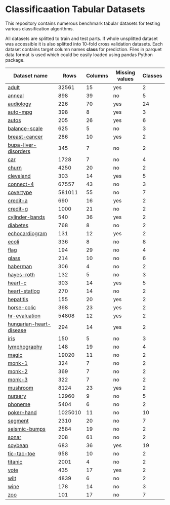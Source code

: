 # Classificaation Tabular Datasets

This repository contains numerous benchmark tabular datasets for testing various classification algorithms.

All datasets are splitted to train and test parts. If whole unsplitted dataset was accessible it is also splitted into 10-fold cross validation datasets. Each dataset contains target column names **class** for prediction. Files in parquet data format is used which could be easily loaded using pandas Python package.

| Dataset name                                                                                            | Rows    | Columns | Missing values | Classes |
| ------------------------------------------------------------------------------------------------------- | ------- | ------- | -------------- | ------- |
| [adult](https://archive.ics.uci.edu/ml/datasets/adult/)                                                 | 32561   | 15      | yes            | 2       |
| [anneal](https://archive.ics.uci.edu/ml/datasets/Annealing)                                             | 898     | 39      | no             | 5       |
| [audiology](https://archive.ics.uci.edu/ml/datasets/Audiology+%28Standardized%29)                       | 226     | 70      | yes            | 24      |
| [auto-mpg](https://archive.ics.uci.edu/ml/datasets/auto+mpg)                                            | 398     | 8       | yes            | 3       |
| [autos](https://archive.ics.uci.edu/ml/datasets/Automobile)                                             | 205     | 26      | yes            | 6       |
| [balance-scale](https://archive.ics.uci.edu/ml/datasets/balance+scale)                                  | 625     | 5       | no             | 3       |
| [breast-cancer](<https://archive.ics.uci.edu/ml/datasets/breast+cancer+wisconsin+(diagnostic)>)         | 286     | 10      | yes            | 2       |
| [bupa-liver-disorders](https://archive.ics.uci.edu/ml/datasets/liver+disorders)                         | 345     | 7       | no             | 2       |
| [car](https://archive.ics.uci.edu/ml/datasets/Car+Evaluation)                                           | 1728    | 7       | no             | 4       |
| [churn](https://www.kaggle.com/competitions/customer-churn-prediction-2020/data)                        | 4250    | 20      | no             | 2       |
| [cleveland](https://archive.ics.uci.edu/ml/datasets/heart+disease)                                      | 303     | 14      | yes            | 5       |
| [connect-4](http://archive.ics.uci.edu/ml/datasets/connect-4)                                           | 67557   | 43      | no             | 3       |
| [covertype](https://archive.ics.uci.edu/ml/datasets/Covertype?ref=datanews.io)                          | 581011  | 55      | no             | 7       |
| [credit-a](https://archive.ics.uci.edu/ml/datasets/Credit+Approval)                                     | 690     | 16      | yes            | 2       |
| [credit-g](https://archive.ics.uci.edu/ml/datasets/Statlog+%28German+Credit+Data%29)                    | 1000    | 21      | no             | 2       |
| [cylinder-bands](https://archive.ics.uci.edu/ml/datasets/Cylinder+Bands)                                | 540     | 36      | yes            | 2       |
| [diabetes](https://archive.ics.uci.edu/ml/datasets/Diabetes)                                            | 768     | 8       | no             | 2       |
| [echocardiogram](https://archive.ics.uci.edu/ml/datasets/Echocardiogram)                                | 131     | 12      | yes            | 2       |
| [ecoli](https://archive.ics.uci.edu/ml/datasets/ecoli)                                                  | 336     | 8       | no             | 8       |
| [flag](https://archive.ics.uci.edu/ml/datasets/Flags)                                                   | 194     | 29      | no             | 4       |
| [glass](https://archive.ics.uci.edu/ml/datasets/glass+identification)                                   | 214     | 10      | no             | 6       |
| [haberman](https://archive.ics.uci.edu/ml/datasets/haberman's+survival)                                 | 306     | 4       | no             | 2       |
| [hayes-roth](https://archive.ics.uci.edu/ml/datasets/Hayes-Roth)                                        | 132     | 5       | no             | 3       |
| [heart-c](https://archive.ics.uci.edu/ml/datasets/Heart+Disease)                                        | 303     | 14      | yes            | 5       |
| [heart-statlog](<https://archive.ics.uci.edu/ml/datasets/statlog+(heart)>)                              | 270     | 14      | no             | 2       |
| [hepatitis](https://archive.ics.uci.edu/ml/datasets/hepatitis)                                          | 155     | 20      | yes            | 2       |
| [horse-colic](https://archive.ics.uci.edu/ml/datasets/Horse+Colic)                                      | 368     | 23      | yes            | 2       |
| [hr-evaluation](https://www.kaggle.com/datasets/muhammadimran112233/employees-evaluation-for-promotion) | 54808   | 12      | yes            | 2       |
| [hungarian-heart-disease](https://archive.ics.uci.edu/ml/datasets/Heart+Disease)                        | 294     | 14      | yes            | 2       |
| [iris](https://archive.ics.uci.edu/ml/datasets/iris)                                                    | 150     | 5       | no             | 3       |
| [lymphography](https://archive.ics.uci.edu/ml/datasets/Lymphography)                                    | 148     | 19      | no             | 4       |
| [magic](https://archive.ics.uci.edu/ml/datasets/magic+gamma+telescope)                                  | 19020   | 11      | no             | 2       |
| [monk-1](https://archive.ics.uci.edu/ml/datasets/MONK's+Problems)                                       | 324     | 7       | no             | 2       |
| [monk-2](https://archive.ics.uci.edu/ml/datasets/MONK's+Problems)                                       | 369     | 7       | no             | 2       |
| [monk-3](https://archive.ics.uci.edu/ml/datasets/MONK's+Problems)                                       | 322     | 7       | no             | 2       |
| [mushroom](https://archive.ics.uci.edu/ml/datasets/mushroom)                                            | 8124    | 23      | yes            | 2       |
| [nursery](https://archive.ics.uci.edu/ml/datasets/nursery)                                              | 12960   | 9       | no             | 5       |
| [phoneme](https://www.openml.org/search?type=data&sort=runs&id=1489&status=active)                      | 5404    | 6       | no             | 2       |
| [poker-hand](https://archive.ics.uci.edu/ml/datasets/Poker+Hand)                                        | 1025010 | 11      | no             | 10      |
| [segment](https://archive.ics.uci.edu/ml/datasets/image+segmentation)                                   | 2310    | 20      | no             | 7       |
| [seismic-bumps](https://archive.ics.uci.edu/ml/datasets/seismic-bumps)                                  | 2584    | 19      | no             | 2       |
| [sonar](<http://archive.ics.uci.edu/ml/datasets/connectionist+bench+(sonar,+mines+vs.+rocks)>)          | 208     | 61      | no             | 2       |
| [soybean](<https://archive.ics.uci.edu/ml/datasets/Soybean+(Large)>)                                    | 683     | 36      | yes            | 19      |
| [tic-tac-toe](https://archive.ics.uci.edu/ml/datasets/Tic-Tac-Toe+Endgame)                              | 958     | 10      | no             | 2       |
| [titanic](https://www.kaggle.com/c/titanic)                                                             | 2001    | 4       | no             | 2       |
| [vote](https://archive.ics.uci.edu/ml/datasets/congressional+voting+records)                            | 435     | 17      | yes            | 2       |
| [wilt](https://archive.ics.uci.edu/ml/datasets/wilt)                                                    | 4839    | 6       | no             | 2       |
| [wine](https://archive.ics.uci.edu/ml/datasets/wine)                                                    | 178     | 14      | no             | 3       |
| [zoo](https://archive.ics.uci.edu/ml/datasets/zoo)                                                      | 101     | 17      | no             | 7       |
